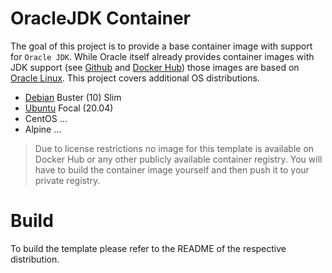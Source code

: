 # OracleJDK Container

The goal of this project is to provide a base container image with support for `Oracle JDK`. While
Oracle itself already provides container images with JDK support (see [Github][oracle1] and 
[Docker Hub][oracle2]) those images are based on [Oracle Linux][oracle3]. This project covers 
additional OS distributions.

* [Debian][debian1] Buster (10) Slim
* [Ubuntu][ubuntu1] Focal (20.04)
* CentOS ...
* Alpine ...

> Due to license restrictions no image for this template is available on Docker Hub or any other 
> publicly available container registry. You will have to build the container image yourself and 
> then push it to your private registry.

# Build

To build the template please refer to the README of the respective distribution.

[oracle1]: https://github.com/oracle/docker-images/blob/master/OracleJava
[oracle2]: https://hub.docker.com/_/oracle-jdk?tab=description
[oracle3]: https://www.oracle.com/linux/
[debian1]: https://www.debian.org/
[ubuntu1]: https://ubuntu.com/
